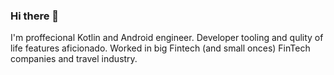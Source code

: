 ### Hi there 👋

I'm proffecional Kotlin and Android engineer. Developer tooling and qulity of life features aficionado.
Worked in big Fintech (and small onces) FinTech companies and travel industry.
